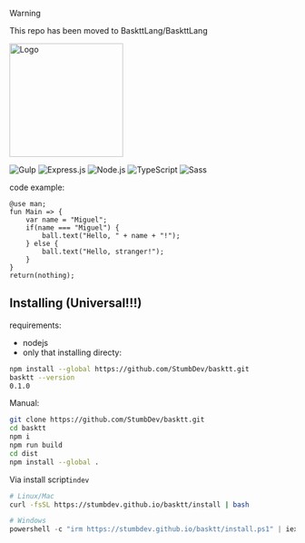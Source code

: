 > [!WARNING]
> This repo has been moved to BaskttLang/BaskttLang

<img src="./src/public/img/logo.svg" width="200" alt="Logo">

![Gulp](https://img.shields.io/badge/GULP-%23CF4647.svg?style=for-the-badge&logo=gulp&logoColor=white) ![Express.js](https://img.shields.io/badge/express.js-%23404d59.svg?style=for-the-badge&logo=express&logoColor=%2361DAFB) ![Node.js](https://img.shields.io/badge/Node.js-%23339933.svg?style=for-the-badge&logo=node.js&logoColor=white) ![TypeScript](https://img.shields.io/badge/TypeScript-%233178C6.svg?style=for-the-badge&logo=typescript&logoColor=white) ![Sass](https://img.shields.io/badge/Sass-%23CC6699.svg?style=for-the-badge&logo=sass&logoColor=white) 

code example:
```basktt
@use man;
fun Main => {
    var name = "Miguel";
    if(name === "Miguel") {
        ball.text("Hello, " + name + "!");
    } else {
        ball.text("Hello, stranger!");
    }
}
return(nothing);
```
## Installing (Universal!!!)
requirements:
- nodejs
- only that
installing directy:
```bash
npm install --global https://github.com/StumbDev/basktt.git
basktt --version
0.1.0
```
Manual:
```bash
git clone https://github.com/StumbDev/basktt.git
cd basktt
npm i
npm run build
cd dist
npm install --global .
```

Via install script`indev`
```bash
# Linux/Mac
curl -fsSL https://stumbdev.github.io/basktt/install | bash
```
```powershell
# Windows
powershell -c "irm https://stumbdev.github.io/basktt/install.ps1" | iex"
```
